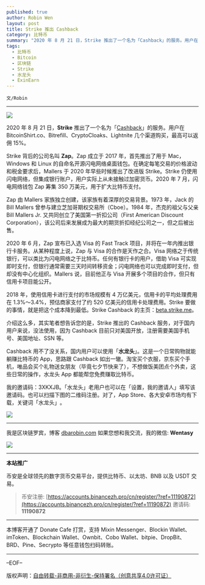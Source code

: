 ```yaml
---
published: true
author: Robin Wen
layout: post
title: Strike 推出 Cashback
category: 比特币
summary: "2020 年 8 月 21 日，Strike 推出了一个名为「Cashback」的服务。用户在 BitcoinShirt.co、Bitrefill、CryptoCloaks、Lightnite 几个渠道购买，最高可以返佣 15%。Cashback 用不了没关系，国内用户可以使用「水龙头」。这是一个日常购物就能躺赚比特币的 App，思路跟 Cashback 如出一辙。淘宝买个衣服，京东买个手机，唯品会买个礼物送女朋友（毕竟七夕节快来了），不想做饭美团点个外卖，这些日常的操作，水龙头 App 都能帮您免费赚取比特币。"
tags:
  - 比特币
  - Bitcoin
  - 区块链
  - Strike
  - 水龙头
  - ExinEarn
---
```


`文/Robin`

***

![](https://cdn.dbarobin.com/xp7ndbi.png)

2020 年 8 月 21 日，**Strike** 推出了一个名为「[Cashback](https://medium.com/@JimmyMow/announcing-cashback-by-strike-cce2829bc152)」的服务。用户在 BitcoinShirt.co、Bitrefill、CryptoCloaks、Lightnite 几个渠道购买，最高可以返佣 15%。

Strike 背后的公司名叫 **Zap**。Zap 成立于 2017 年，首先推出了用于 Mac，Windows 和 Linux 的自命名开源闪电网络桌面钱包。在确定每笔交易的价格波动和税金要求后，Mallers 于 2020 年早些时候推出了改进版 Strike。Strike 仍使用闪电网络，但集成银行账户，用户实际上从未接触过加密货币。2020 年 7 月，闪电网络钱包 Zap 筹集 350 万美元，用于扩大比特币支付。

Zap 由 Mallers 家族独立创建，该家族有着深厚的交易背景。1973 年，Jack 的 Bill Mallers 曾参与建立芝加哥期权交易所（Cboe）。1984 年，杰克的祖父与父亲 Bill Mallers Jr. 又共同创立了美国第一折扣公司（First American Discount Corporation），该公司后来发展成为最大的期货折扣经纪公司之一，但之后被出售。

2020 年 6 月，Zap 宣布已入选 Visa 的 Fast Track 项目，并将在一年内推出银行卡服务。从某种程度上说，Zap 与 Visa 的合作是天作之合。Visa 网络之于传统银行，可以类比为闪电网络之于比特币。任何有银行卡的用户，借助 Visa 可实现即时支付，但银行通常需要三天时间转移资金；闪电网络也可以完成即时支付，但却没有中心化组织。Mallers 说，目前他正与 Visa 开展多个项目的合作，但只有信用卡项目能公开。

2018 年，使用信用卡进行支付的市场规模有 4 万亿美元，信用卡的平均处理费用在 1.3%～3.4%，预估商家支付了约 520 亿美元的信用卡处理费用。Strike 要做的事情，就是把这个成本降到最低。Strike Cashback 的主页：[beta.strike.me](https://beta.strike.me)。

介绍这么多，其实笔者想告诉您的是，Strike 推出的 Cashback 服务，对于国内用户来说，没法使用，因为 Cashback 目前只对美国开放，注册需要美国手机号、美国地址、SSN 等。

Cashback 用不了没关系，国内用户可以使用「**水龙头**」。这是一个日常购物就能躺赚比特币的 App，思路跟 Cashback 如出一辙。淘宝买个衣服，京东买个手机，唯品会买个礼物送女朋友（毕竟七夕节快来了），不想做饭美团点个外卖，这些日常的操作，水龙头 App 都能帮您免费赚取比特币。

我的邀请码：3XKXJB。「水龙头」老用户也可以在「设置，我的邀请人」填写该邀请码。​也可以扫描​下图的二维码注册。​对了，App Store、各大安卓市场均有下载，关键词「水龙头」​。​

![](https://cdn.dbarobin.com/kwdjijt.png)

***

我是区块链罗宾，博客 [dbarobin.com](https://dbarobin.com/)
如果您想和我交流，我的微信: **Wentasy**

![](https://cdn.dbarobin.com/v4yywe2.png)

***

**本站推广**

币安是全球领先的数字货币交易平台，提供比特币、以太坊、BNB 以及 USDT 交易。

> 币安注册: [https://accounts.binancezh.pro/cn/register/?ref=11190872](https://accounts.binancezh.pro/cn/register/?ref=11190872)
> 邀请码: **11190872**

***

本博客开通了 Donate Cafe 打赏，支持 Mixin Messenger、Blockin Wallet、imToken、Blockchain Wallet、Ownbit、Cobo Wallet、bitpie、DropBit、BRD、Pine、Secrypto 等任意钱包扫码转账。

<center>
    <div class="--donate-button"
         data-button-id="f8b9df0d-af9a-460d-8258-d3f435445075"
    ></div>
</center>

***

–EOF–

版权声明：[自由转载-非商用-非衍生-保持署名（创意共享4.0许可证）](http://creativecommons.org/licenses/by-nc-nd/4.0/deed.zh)